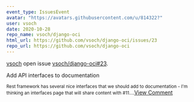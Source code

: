 ```yaml
---
event_type: IssuesEvent
avatar: "https://avatars.githubusercontent.com/u/814322?"
user: vsoch
date: 2020-10-28
repo_name: vsoch/django-oci
html_url: https://github.com/vsoch/django-oci/issues/23
repo_url: https://github.com/vsoch/django-oci
---
```


<a href='https://github.com/vsoch' target='_blank'>vsoch</a> open issue <a href='https://github.com/vsoch/django-oci/issues/23' target='_blank'>vsoch/django-oci#23</a>.

<p>Add API interfaces to documentation</p><small>Rest framework has several nice interfaces that we should add to documentation - I'm thinking an interfaces page that will share content with #11....</small><a href='https://github.com/vsoch/django-oci/issues/23' target='_blank'>View Comment</a>